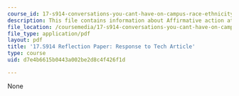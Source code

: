 ```yaml
---
course_id: 17-s914-conversations-you-cant-have-on-campus-race-ethnicity-gender-and-identity-spring-2012
description: This file contains information about Affirmative action at MIT.
file_location: /coursemedia/17-s914-conversations-you-cant-have-on-campus-race-ethnicity-gender-and-identity-spring-2012/d7e4b6615b0443a002be2d8c4f426f1d_MIT17_S914S12_aa2.pdf
file_type: application/pdf
layout: pdf
title: '17.S914 Reflection Paper: Response to Tech Article'
type: course
uid: d7e4b6615b0443a002be2d8c4f426f1d

---
```

None